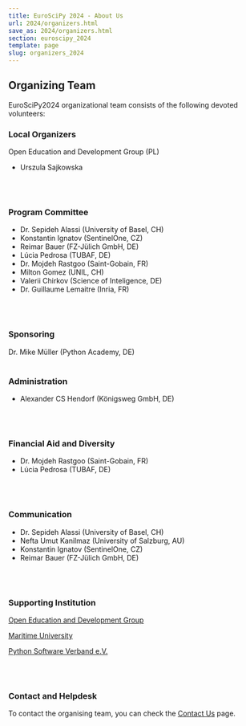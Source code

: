 ```yaml
---
title: EuroSciPy 2024 - About Us
url: 2024/organizers.html
save_as: 2024/organizers.html
section: euroscipy_2024
template: page
slug: organizers_2024
---
```


## Organizing Team
EuroSciPy2024 organizational team consists of the following devoted volunteers:

### Local Organizers
Open Education and Development Group (PL)

- Urszula Sajkowska
</br>
</br>

### Program Committee
- Dr. Sepideh Alassi (University of Basel, CH)
- Konstantin Ignatov (SentinelOne, CZ)
- Reimar Bauer (FZ-Jülich GmbH, DE)
- Lúcia Pedrosa (TUBAF, DE)
- Dr. Mojdeh Rastgoo (Saint-Gobain, FR)
- Milton Gomez (UNIL, CH)
- Valerii Chirkov (Science of Inteligence, DE)
- Dr. Guillaume Lemaitre (Inria, FR)
</br>
</br>

### Sponsoring
Dr. Mike Müller (Python Academy, DE)
</br>
</br>

### Administration
- Alexander CS Hendorf (Königsweg GmbH, DE)
</br>
</br>

### Financial Aid and Diversity
- Dr. Mojdeh Rastgoo (Saint-Gobain, FR)
- Lúcia Pedrosa (TUBAF, DE)
</br>
</br>

### Communication
- Dr. Sepideh Alassi (University of Basel, CH)
- Nefta Umut Kanilmaz (University of Salzburg, AU)
- Konstantin Ignatov (SentinelOne, CZ)
- Reimar Bauer (FZ-Jülich GmbH, DE)
</br>
</br>

### Supporting Institution
[Open Education and Development Group](https://openedg.org/)

[Maritime University](https://www.pm.szczecin.pl/en/)

[Python Software Verband e.V.](https://python-verband.org/)

</br>
</br>

### Contact and Helpdesk
To contact the organising team, you can check the [Contact Us](contact_us.html) page.

</br>
</br>
